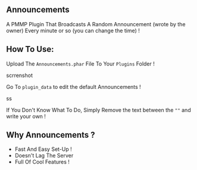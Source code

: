 ## Announcements
A PMMP Plugin That Broadcasts A Random Announcement (wrote by the owner) Every minute or so (you can change the time) !

## How To Use:

Upload The `Announcements.phar` File To Your `Plugins` Folder !

scrrenshot

Go To `plugin_data` to edit the default Announcements !

ss

If You Don't Know What To Do, Simply Remove the text between the `""` and write your own !

## Why Announcements ?

- Fast And Easy Set-Up !
- Doesn't Lag The Server
- Full Of Cool Features !
